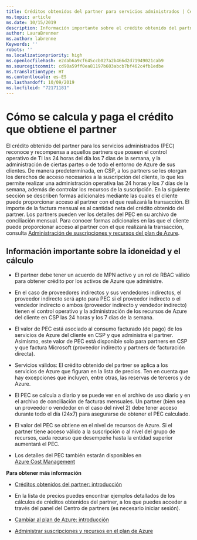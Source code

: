 ```yaml
---
title: Créditos obtenidos del partner para servicios administrados | Centro de partners
ms.topic: article
ms.date: 10/15/2019
description: Información importante sobre el crédito obtenido del partner
author: LauraBrenner
ms.author: labrenne
Keywords: ''
robots: ''
ms.localizationpriority: high
ms.openlocfilehash: e2dab6a9cf645ccb027a2b466d2d71949021cab9
ms.sourcegitcommit: cd90a59ff0ea81197b603abcb7bf462c4fb1edbe
ms.translationtype: HT
ms.contentlocale: es-ES
ms.lasthandoff: 10/09/2019
ms.locfileid: "72171181"
---
```

# <a name="how-the-partner-earned-credit-is-calculated-and-paid"></a>Cómo se calcula y paga el crédito que obtiene el partner

El crédito obtenido del partner para los servicios administrados (PEC) reconoce y recompensa a aquellos partners que poseen el control operativo de TI las 24 horas del día los 7 días de la semana, y la administración de ciertas partes o de todo el entorno de Azure de sus clientes. De manera predeterminada, en CSP, a los partners se les otorgan los derechos de acceso necesarios a la suscripción del cliente, lo que les permite realizar una administración operativa las 24 horas y los 7 días de la semana, además de controlar los recursos de la suscripción. En la siguiente sección se describen formas adicionales mediante las cuales el cliente puede proporcionar acceso al partner con el que realizará la transacción. El importe de la factura mensual es al cantidad neta del crédito obtenido del partner. Los partners pueden ver los detalles del PEC en su archivo de conciliación mensual. Para conocer formas adicionales en las que el cliente puede proporcionar acceso al partner con el que realizará la transacción, consulta [Administración de suscripciones y recursos del plan de Azure](azure-plan-manage.md).

## <a name="important-eligibility-and-calculation-information"></a>Información importante sobre la idoneidad y el cálculo

- El partner debe tener un acuerdo de MPN activo y un rol de RBAC válido para obtener crédito por los activos de Azure que administre. 

- En el caso de proveedores indirectos y sus vendedores indirectos, el proveedor indirecto será apto para PEC si el proveedor indirecto o el vendedor indirecto o ambos (proveedor indirecto y vendedor indirecto) tienen el control operativo y la administración de los recursos de Azure del cliente en CSP las 24 horas y los 7 días de la semana.

- El valor de PEC está asociado al consumo facturado (de pago) de los servicios de Azure del cliente en CSP y que administra el partner. Asimismo, este valor de PEC está disponible solo para partners en CSP y que factura Microsoft (proveedor indirecto y partners de facturación directa). 

- Servicios válidos: El crédito obtenido del partner se aplica a los servicios de Azure que figuran en la lista de precios.  Ten en cuenta que hay excepciones que incluyen, entre otras, las reservas de terceros y de Azure. 

- El PEC se calcula a diario y se puede ver en el archivo de uso diario y en el archivo de conciliación de facturas mensuales. Un partner (bien sea un proveedor o vendedor en el caso del nivel 2) debe tener acceso durante todo el día (24x7) para asegurarse de obtener el PEC calculado.  

- El valor del PEC se obtiene en el nivel de recursos de Azure. Si el partner tiene acceso válido a la suscripción o al nivel del grupo de recursos, cada recurso que desempeñe hasta la entidad superior aumentará el PEC.  

- Los detalles del PEC también estarán disponibles en [Azure Cost Management](https://go.microsoft.com/fwlink/?linkid=2106482)

 
 **Para obtener más información**

- [Créditos obtenidos del partner: introducción](partner-earned-credit.md)

- En la lista de precios puedes encontrar ejemplos detallados de los cálculos de créditos obtenidos del partner, a los que puedes acceder a través del panel del Centro de partners (es necesario iniciar sesión).

- [Cambiar al plan de Azure: introducción](azure-plan-get-started.md)

- [Administrar suscripciones y recursos en el plan de Azure](azure-plan-manage.md)

